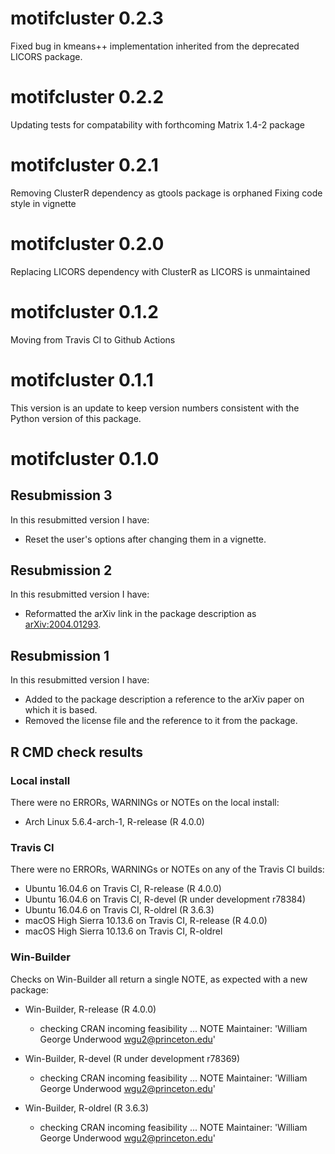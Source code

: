 # motifcluster 0.2.3

Fixed bug in kmeans++ implementation inherited from the
deprecated LICORS package.


# motifcluster 0.2.2

Updating tests for compatability with forthcoming Matrix 1.4-2 package



# motifcluster 0.2.1

Removing ClusterR dependency as gtools package is orphaned
Fixing code style in vignette



# motifcluster 0.2.0

Replacing LICORS dependency with ClusterR as LICORS is unmaintained



# motifcluster 0.1.2

Moving from Travis CI to Github Actions



# motifcluster 0.1.1

This version is an update to keep version numbers consistent with
the Python version of this package.



# motifcluster 0.1.0


## Resubmission 3

In this resubmitted version I have:

- Reset the user's options after changing them in a vignette.


## Resubmission 2

In this resubmitted version I have:

- Reformatted the arXiv link in the package description as
  <arXiv:2004.01293>.


## Resubmission 1

In this resubmitted version I have:

- Added to the package description a reference to the
  arXiv paper on which it is based.
- Removed the license file and the reference to it
  from the package.


## R CMD check results

### Local install

There were no ERRORs, WARNINGs or NOTEs on the local install:

- Arch Linux 5.6.4-arch-1, R-release (R 4.0.0)

### Travis CI

There were no ERRORs, WARNINGs or NOTEs on any of the Travis CI builds:

- Ubuntu 16.04.6 on Travis CI, R-release (R 4.0.0)
- Ubuntu 16.04.6 on Travis CI, R-devel (R under development r78384)
- Ubuntu 16.04.6 on Travis CI, R-oldrel (R 3.6.3)
- macOS High Sierra 10.13.6 on Travis CI, R-release (R 4.0.0)
- macOS High Sierra 10.13.6 on Travis CI, R-oldrel

### Win-Builder

Checks on Win-Builder all return a single NOTE, as expected with a new package:

- Win-Builder, R-release (R 4.0.0)
  - checking CRAN incoming feasibility ... NOTE
    Maintainer: 'William George Underwood <wgu2@princeton.edu>'

- Win-Builder, R-devel (R under development r78369)
  - checking CRAN incoming feasibility ... NOTE
    Maintainer: 'William George Underwood <wgu2@princeton.edu>'

- Win-Builder, R-oldrel (R 3.6.3)
  - checking CRAN incoming feasibility ... NOTE
    Maintainer: 'William George Underwood <wgu2@princeton.edu>'
